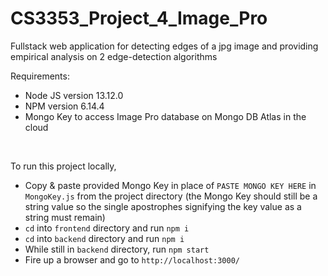 # CS3353_Project_4_Image_Pro
Fullstack web application for detecting edges of a jpg image and providing empirical analysis on 2 edge-detection algorithms

Requirements:
- Node JS version 13.12.0
- NPM version 6.14.4
- Mongo Key to access Image Pro database on Mongo DB Atlas in the cloud

<br/>

To run this project locally,
- Copy & paste provided Mongo Key in place of `PASTE MONGO KEY HERE` in `MongoKey.js` from the project directory (the Mongo Key should still be a string value so the single apostrophes signifying the key value as a string must remain)
- `cd` into `frontend` directory and run `npm i`
- `cd` into `backend` directory and run `npm i`
- While still in `backend` directory, run `npm start`
- Fire up a browser and go to `http://localhost:3000/`
